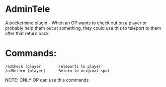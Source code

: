 AdminTele
=========

A pocketmine plugin - When an OP wants to check out on a player or probably help them out at something, they could use this to teleport to them after that return back

Commands:
=========

    /adCheck [player]       Teleports to player
    /adReturn [player]      Return to original spot
    
NOTE: ONLY OP can use this commands
